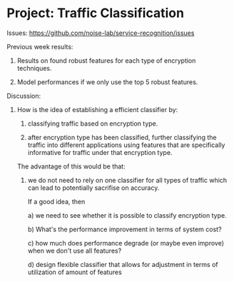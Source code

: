 # Project: Traffic Classification

Issues: https://github.com/noise-lab/service-recognition/issues

Previous week results:

1. Results on found robust features for each type of encryption techniques.

2. Model performances if we only use the top 5 robust features.

Discussion:

1. How is the idea of establishing a efficient classifier by:
   
   1. classifying traffic based on encryption type.
   
   2. after encryption type has been classified, further classifying the traffic into different applications using features that are specifically informative for traffic under that encryption type.
   
   The advantage of this would be that:
   
   1. we do not need to rely on one classifier for all types of traffic which can lead to potentially sacrifise on accuracy.
      
      If a good idea, then
      
      a) we need to see whether it is possible to classify encryption type.
      
      b) What's the performance improvement in terms of system cost?
      
      c) how much does performance degrade (or maybe even improve) when we don't use all features?
      
      d) design flexible classifier that allows for adjustment in terms of utilization of amount of features
